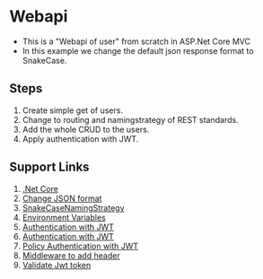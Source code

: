 # Webapi

* This is a "Webapi of user" from scratch in ASP.Net Core MVC
* In this example we change the default json response format to SnakeCase.

## Steps

1. Create simple get of users.
2. Change to routing and namingstrategy of REST standards.
3. Add the whole CRUD to the users.
4. Apply authentication with JWT.

## Support Links

1. [.Net Core](http://www.tutorialsteacher.com/core)
2. [Change JSON format](https://weblog.west-wind.com/posts/2016/Jun/27/Upgrading-to-ASPNET-Core-RTM-from-RC2#ToCamelCaseorNot)
3. [SnakeCaseNamingStrategy](https://www.newtonsoft.com/json/help/html/T_Newtonsoft_Json_Serialization_SnakeCaseNamingStrategy.htm)
4. [Environment Variables](https://stackoverflow.com/questions/43913320/read-environment-variables-from-web-config-in-asp-net-core)
5. [Authentication with JWT](https://jonhilton.net/security/apis/secure-your-asp.net-core-2.0-api-part-2---jwt-bearer-authentication/)
6. [Authentication with JWT](https://medium.com/@lugrugzo/asp-net-core-2-0-webapi-jwt-authentication-with-identity-mysql-3698eeba6ff8)
7. [Policy Authentication with JWT](http://hamidmosalla.com/2017/10/19/policy-based-authorization-using-asp-net-core-2-and-json-web-token-jwt/)
8. [Middleware to add header](https://andrewlock.net/adding-default-security-headers-in-asp-net-core/)
9. [Validate Jwt token](https://www.jerriepelser.com/blog/manually-validating-rs256-jwt-dotnet/)
